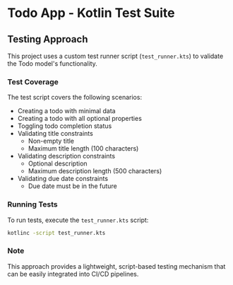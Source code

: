 # Todo App - Kotlin Test Suite

## Testing Approach

This project uses a custom test runner script (`test_runner.kts`) to validate the Todo model's functionality.

### Test Coverage

The test script covers the following scenarios:
- Creating a todo with minimal data
- Creating a todo with all optional properties
- Toggling todo completion status
- Validating title constraints
  - Non-empty title
  - Maximum title length (100 characters)
- Validating description constraints
  - Optional description
  - Maximum description length (500 characters)
- Validating due date constraints
  - Due date must be in the future

### Running Tests

To run tests, execute the `test_runner.kts` script:

```bash
kotlinc -script test_runner.kts
```

### Note

This approach provides a lightweight, script-based testing mechanism that can be easily integrated into CI/CD pipelines.